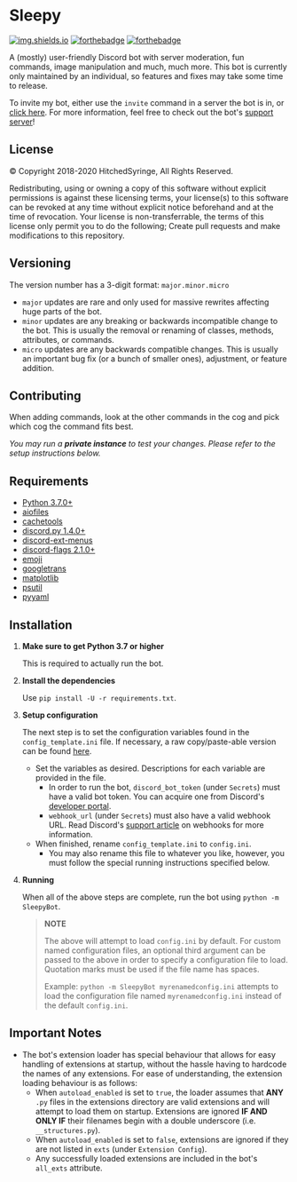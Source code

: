 
# Sleepy

[![img.shields.io](https://img.shields.io/badge/Version-v2.0.0-dbc476?style=for-the-badge&labelColor=f0d273)](https://img.shields.io)
[![forthebadge](https://forthebadge.com/images/badges/made-with-python.svg)](https://forthebadge.com)
[![forthebadge](https://forthebadge.com/images/badges/built-with-love.svg)](https://forthebadge.com)

A (mostly) user-friendly Discord bot with server moderation, fun commands, image manipulation and much, much more. This bot is currently only maintained by an individual, so features and fixes may take some time to release.

To invite my bot, either use the `invite` command in a server the bot is in, or [click here](https://discord.com/api/oauth2/authorize?client_id=507754861585235978&permissions=470150246&scope=bot). For more information, feel free to check out the bot's [support server](https://discord.gg/xHgh2Xg)!

## License

© Copyright 2018-2020 HitchedSyringe, All Rights Reserved.

Redistributing, using or owning a copy of this software without explicit permissions
is against these licensing terms, your license(s) to this software can be revoked at
any time without explicit notice beforehand and at the time of revocation.
Your license is non-transferrable, the terms of this license only permit you to do the
following; Create pull requests and make modifications to this repository.

## Versioning

The version number has a 3-digit format: `major.minor.micro`

* `major` updates are rare and only used for massive rewrites affecting huge parts of the bot.
* `minor` updates are any breaking or backwards incompatible change to the bot. This is usually the removal or renaming of classes, methods, attributes, or commands.
* `micro` updates are any backwards compatible changes. This is usually an important bug fix (or a bunch of smaller ones), adjustment, or feature addition.

## Contributing

When adding commands, look at the other commands in the cog and pick which cog the command fits best.

*You may run a **private instance** to test your changes. Please refer to the setup instructions below.*

## Requirements

* [Python 3.7.0+](https://www.python.org)
* [aiofiles](https://github.com/Tinche/aiofiles)
* [cachetools](https://github.com/tkem/cachetools/)
* [discord.py 1.4.0+](https://www.github.com/Rapptz/discord.py)
* [discord-ext-menus](https://www.github.com/Rapptz/discord-ext-menus)
* [discord-flags 2.1.0+](https://github.com/XuaTheGrate/Flag-Parsing)
* [emoji](https://github.com/carpedm20/emoji/)
* [googletrans](https://github.com/ssut/py-googletrans)
* [matplotlib](https://github.com/matplotlib/matplotlib)
* [psutil](https://github.com/giampaolo/psutil)
* [pyyaml](https://github.com/yaml/pyyaml)

## Installation

1. **Make sure to get Python 3.7 or higher**

    This is required to actually run the bot.

2. **Install the dependencies**

    Use `pip install -U -r requirements.txt`.

3. **Setup configuration**

    The next step is to set the configuration variables found in the `config_template.ini` file. If necessary, a raw copy/paste-able version can be found [here](https://raw.githubusercontent.com/HitSyr/Sleepy/master/config_template.ini).
    * Set the variables as desired. Descriptions for each variable are provided in the file.
        * In order to run the bot, `discord_bot_token` (under `Secrets`) must have a valid bot token. You can acquire one from Discord's [developer portal](https://www.discord.com/developers).
        * `webhook_url` (under `Secrets`) must also have a valid webhook URL. Read Discord's [support article](https://support.discord.com/hc/en-us/articles/228383668-Intro-to-Webhooks) on webhooks for more information.
    * When finished, rename `config_template.ini` to `config.ini`.
        * You may also rename this file to whatever you like, however, you must follow the special running instructions specified below.

4. **Running**

    When all of the above steps are complete, run the bot using `python -m SleepyBot`.
    > **NOTE**
    >
    > The above will attempt to load `config.ini` by default.
    > For custom named configuration files, an optional third argument can be passed to the above in order to specify a configuration file to load. Quotation marks must be used if the file name has spaces.
    >
    > Example: `python -m SleepyBot myrenamedconfig.ini` attempts to load the configuration file named `myrenamedconfig.ini` instead of the default `config.ini`.

## Important Notes

* The bot's extension loader has special behaviour that allows for easy handling of extensions at startup, without the hassle having to hardcode the names of any extensions. For ease of understanding, the extension loading behaviour is as follows:
  * When `autoload_enabled` is set to `true`, the loader assumes that **ANY** `.py` files in the extensions directory are valid extensions and will attempt to load them on startup. Extensions are ignored **IF AND ONLY IF** their filenames begin with a double underscore (i.e. `__structures.py`).
  * When `autoload_enabled` is set to `false`, extensions are ignored if they are not listed in `exts` (under `Extension Config`).
  * Any successfully loaded extensions are included in the bot's `all_exts` attribute.
